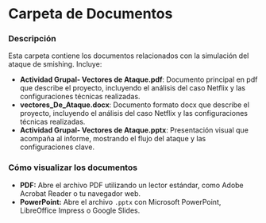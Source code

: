 # Carpeta de Documentos

### Descripción
Esta carpeta contiene los documentos relacionados con la simulación del ataque de smishing. Incluye:

- **Actividad Grupal- Vectores de Ataque.pdf**: Documento principal en pdf que describe el proyecto, incluyendo el análisis del caso Netflix y las configuraciones técnicas realizadas.
- **vectores_De_Ataque.docx**: Documento formato docx que describe el proyecto, incluyendo el análisis del caso Netflix y las configuraciones técnicas realizadas.
- **Actividad Grupal- Vectores de Ataque.pptx**: Presentación visual que acompaña al informe, mostrando el flujo del ataque y las configuraciones clave.

### Cómo visualizar los documentos
- **PDF:** Abre el archivo PDF utilizando un lector estándar, como Adobe Acrobat Reader o tu navegador web.
- **PowerPoint:** Abre el archivo `.pptx` con Microsoft PowerPoint, LibreOffice Impress o Google Slides.
